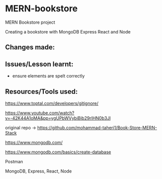 # MERN-bookstore
MERN Bookstore project


Creating a bookstore with MongoDB Express React and Node

## Changes made:


## Issues/Lesson learnt:

- ensure elements are spelt correctly


## Resources/Tools used: 

https://www.toptal.com/developers/gitignore/

https://www.youtube.com/watch?v=-42K44A1oMA&pp=ygUPbWVybiBib29rIHN0b3Jl

original repo -> https://github.com/mohammad-taheri1/Book-Store-MERN-Stack

https://www.mongodb.com/

https://www.mongodb.com/basics/create-database

Postman

MongoDB, Express, React, Node

